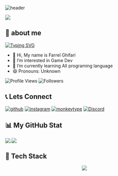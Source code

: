 ![header](https://capsule-render.vercel.app/api?type=waving&height=300&color=gradient&text=Hi%20there,%20I'm%20Farrel%20ghifari&fontAlign=50&fontAlignY=35&descAlignY=50&textBg=false&fontSize=55&desc=ファレル・ギファリ%20(Fareru%20gifari)&descAlign=29)

<img src="https://user-images.githubusercontent.com/73097560/115834477-dbab4500-a447-11eb-908a-139a6edaec5c.gif">

## 🧍 about me

[![Typing SVG](https://readme-typing-svg.herokuapp.com?font=Fira+Code&pause=1000&color=F70000&background=FF363600&width=435&lines=Software+Engineer;Game+Developer;Fullstack+Developer;Robotic+Enthusiast)](https://git.io/typing-svg)


- 👋 Hi, My name is Farrel Ghifari
- 👀 I’m interested in Game Dev
- 🌱 I’m currently learning All programing language
-  😄 Pronouns: Unknown

  ![Profile Views](https://komarev.com/ghpvc/?username=Farrghif&color=blue)
  ![Followers](https://img.shields.io/github/followers/Farrghif?label=Follow&style=social)

  ## 📞 Lets Connect
  
<a href="https://github.com/Farrghif">![github](https://img.shields.io/badge/GitHub-000000?style=for-the-badge&logo=GitHub&logoColor=white)</a>
<a href="https://instagram.com/farrelghifari14">![instagram](https://img.shields.io/badge/Instagram-E4405F?style=for-the-badge&logo=Instagram&logoColor=white)</a>
<a href="https://monkeytype.com/profile/FarrAway1">![monkeytype](https://img.shields.io/badge/Monkeytype-33372C?style=for-the-badge&logo=Monkeytype&logoColor=yellow)</a>
<a href="https://discord.com/channels/@me">![Discord](https://img.shields.io/badge/Discord-5865F2?style=for-the-badge&logo=Discord&logoColor=white)</a>

## 📊 My GitHub Stat

<a href="https://github.com/Farrghif">
  <img align="center" src="https://github-readme-stats.vercel.app/api?username=Farrghif&count_private=true&show_icons=true&theme=chartreuse-dark" />
</a>
<a href="https://github.com/Farrghif">
  <img align="center" src="https://github-readme-stats.vercel.app/api/top-langs/?username=Farrghif&layout=compact&theme=chartreuse-dark&langs_count=99999999" />
</a>

## 🔧 Tech Stack

<p align="center">
  <img src="https://skillicons.dev/icons?i=html,css,js,php,laravel,mysql,react,cs,c,cpp,fastapi,figma,sqlite,python,linux,unity,java,vue,bootstrap,vscode,nodejs,arduino,bash,docker,gradle,tailwind&theme=dark" />
</p>



<!---
Farrghif/Farrghif is a ✨ special ✨ repository because its `README.md` (this file) appears on your GitHub profile.
You can click the Preview link to take a look at your changes.
--->
